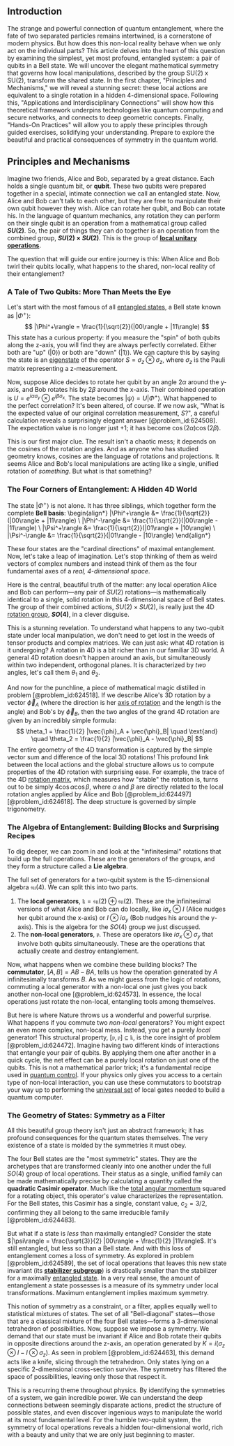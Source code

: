 ## Introduction
The strange and powerful connection of quantum entanglement, where the fate of two separated particles remains intertwined, is a cornerstone of modern physics. But how does this non-local reality behave when we only act on the individual parts? This article delves into the heart of this question by examining the simplest, yet most profound, entangled system: a pair of qubits in a Bell state. We will uncover the elegant mathematical symmetry that governs how local manipulations, described by the group SU(2) x SU(2), transform the shared state. In the first chapter, "Principles and Mechanisms," we will reveal a stunning secret: these local actions are equivalent to a single rotation in a hidden 4-dimensional space. Following this, "Applications and Interdisciplinary Connections" will show how this theoretical framework underpins technologies like quantum computing and secure networks, and connects to deep geometric concepts. Finally, "Hands-On Practices" will allow you to apply these principles through guided exercises, solidifying your understanding. Prepare to explore the beautiful and practical consequences of symmetry in the quantum world.

## Principles and Mechanisms

Imagine two friends, Alice and Bob, separated by a great distance. Each holds a single quantum bit, or **qubit**. These two qubits were prepared together in a special, intimate connection we call an entangled state. Now, Alice and Bob can't talk to each other, but they are free to manipulate their own qubit however they wish. Alice can rotate her qubit, and Bob can rotate his. In the language of quantum mechanics, any rotation they can perform on their single qubit is an operation from a mathematical group called **$SU(2)$**. So, the pair of things they can do together is an operation from the combined group, **$SU(2) \times SU(2)$**. This is the group of **[local unitary operations](@article_id:197652)**.

The question that will guide our entire journey is this: When Alice and Bob twirl their qubits locally, what happens to the shared, non-local reality of their entanglement?

### A Tale of Two Qubits: More Than Meets the Eye

Let's start with the most famous of all [entangled states](@article_id:151816), a Bell state known as $|\Phi^+\rangle$:
$$
|\Phi^+\rangle = \frac{1}{\sqrt{2}}(|00\rangle + |11\rangle)
$$
This state has a curious property: if you measure the "spin" of both qubits along the z-axis, you will find they are always perfectly correlated. Either both are "up" ($|0\rangle$) or both are "down" ($|1\rangle$). We can capture this by saying the state is an [eigenstate](@article_id:201515) of the operator $S = \sigma_z \otimes \sigma_z$, where $\sigma_z$ is the Pauli matrix representing a z-measurement.

Now, suppose Alice decides to rotate her qubit by an angle $2\alpha$ around the y-axis, and Bob rotates his by $2\beta$ around the x-axis. Their combined operation is $U = e^{i\alpha\sigma_y} \otimes e^{i\beta\sigma_x}$. The state becomes $|\psi\rangle = U|\Phi^+\rangle$. What happened to the perfect correlation? It's been altered, of course. If we now ask, "What is the expected value of our original correlation measurement, $S$?", a careful calculation reveals a surprisingly elegant answer [@problem_id:624508]. The expectation value is no longer just $+1$; it has become $\cos(2\alpha)\cos(2\beta)$.

This is our first major clue. The result isn't a chaotic mess; it depends on the cosines of the rotation angles. And as anyone who has studied geometry knows, cosines are the language of rotations and projections. It seems Alice and Bob's local manipulations are acting like a single, unified rotation of *something*. But what is that something?

### The Four Corners of Entanglement: A Hidden 4D World

The state $|\Phi^+\rangle$ is not alone. It has three siblings, which together form the complete **Bell basis**:
\begin{align*}
|\Phi^+\rangle &= \frac{1}{\sqrt{2}}(|00\rangle + |11\rangle) \\
|\Phi^-\rangle &= \frac{1}{\sqrt{2}}(|00\rangle - |11\rangle) \\
|\Psi^+\rangle &= \frac{1}{\sqrt{2}}(|01\rangle + |10\rangle) \\
|\Psi^-\rangle &= \frac{1}{\sqrt{2}}(|01\rangle - |10\rangle)
\end{align*}

These four states are the "cardinal directions" of maximal entanglement. Now, let's take a leap of imagination. Let's stop thinking of them as weird vectors of complex numbers and instead think of them as the four fundamental axes of a *real, 4-dimensional space*.

Here is the central, beautiful truth of the matter: any local operation Alice and Bob can perform—any pair of $SU(2)$ rotations—is mathematically identical to a single, solid rotation in this 4-dimensional space of Bell states. The group of their combined actions, $SU(2) \times SU(2)$, is really just the 4D [rotation group](@article_id:203918), **$SO(4)$**, in a clever disguise.

This is a stunning revelation. To understand what happens to any two-qubit state under local manipulation, we don't need to get lost in the weeds of tensor products and complex matrices. We can just ask: what 4D rotation is it undergoing? A rotation in 4D is a bit richer than in our familiar 3D world. A general 4D rotation doesn't happen around an axis, but simultaneously within two independent, orthogonal planes. It is characterized by *two* angles, let's call them $\theta_1$ and $\theta_2$.

And now for the punchline, a piece of mathematical magic distilled in problem [@problem_id:624518]. If we describe Alice's 3D rotation by a vector $\vec{\phi}_A$ (where the direction is her [axis of rotation](@article_id:186600) and the length is the angle) and Bob's by $\vec{\phi}_B$, then the two angles of the grand 4D rotation are given by an incredibly simple formula:
$$
\theta_1 = \frac{1}{2} |\vec{\phi}_A + \vec{\phi}_B| \quad \text{and} \quad \theta_2 = \frac{1}{2} |\vec{\phi}_A - \vec{\phi}_B|
$$
The entire geometry of the 4D transformation is captured by the simple vector sum and difference of the local 3D rotations! This profound link between the local actions and the global structure allows us to compute properties of the 4D rotation with surprising ease. For example, the trace of the 4D [rotation matrix](@article_id:139808), which measures how "stable" the rotation is, turns out to be simply $4\cos\alpha\cos\beta$, where $\alpha$ and $\beta$ are directly related to the local rotation angles applied by Alice and Bob [@problem_id:624497] [@problem_id:624618]. The deep structure is governed by simple trigonometry.

### The Algebra of Entanglement: Building Blocks and Surprising Recipes

To dig deeper, we can zoom in and look at the "infinitesimal" rotations that build up the full operations. These are the generators of the groups, and they form a structure called a **Lie algebra**.

The full set of generators for a two-qubit system is the 15-dimensional algebra $\mathfrak{su}(4)$. We can split this into two parts.
1.  The **local generators**, $\mathfrak{k} = \mathfrak{su}(2) \oplus \mathfrak{su}(2)$. These are the infinitesimal versions of what Alice and Bob can do locally, like $i\sigma_x \otimes I$ (Alice nudges her qubit around the x-axis) or $I \otimes i\sigma_y$ (Bob nudges his around the y-axis). This is the algebra for the $SO(4)$ group we just discussed.
2.  The **non-local generators**, $\mathfrak{p}$. These are operators like $i\sigma_x \otimes \sigma_y$ that involve both qubits simultaneously. These are the operations that actually create and destroy entanglement.

Now, what happens when we combine these building blocks? The **commutator**, $[A, B] = AB - BA$, tells us how the operation generated by $A$ infinitesimally transforms $B$. As we might guess from the logic of rotations, commuting a local generator with a non-local one just gives you back another non-local one [@problem_id:624573]. In essence, the local operations just rotate the non-local, entangling tools among themselves.

But here is where Nature throws us a wonderful and powerful surprise. What happens if you commute two *non-local* generators? You might expect an even more complex, non-local mess. Instead, you get a purely *local* generator! This structural property, $[\mathfrak{p}, \mathfrak{p}] \subseteq \mathfrak{k}$, is the core insight of problem [@problem_id:624472]. Imagine having two different kinds of interactions that entangle your pair of qubits. By applying them one after another in a quick cycle, the net effect can be a purely local rotation on just one of the qubits. This is not a mathematical parlor trick; it's a fundamental recipe used in [quantum control](@article_id:135853). If your physics only gives you access to a certain type of non-local interaction, you can use these commutators to bootstrap your way up to performing the [universal set](@article_id:263706) of local gates needed to build a quantum computer.

### The Geometry of States: Symmetry as a Filter

All this beautiful group theory isn't just an abstract framework; it has profound consequences for the quantum states themselves. The very existence of a state is molded by the symmetries it must obey.

The four Bell states are the "most symmetric" states. They are the archetypes that are transformed cleanly into one another under the full $SO(4)$ group of local operations. Their status as a single, unified family can be made mathematically precise by calculating a quantity called the **quadratic Casimir operator**. Much like the [total angular momentum](@article_id:155254) squared for a rotating object, this operator's value characterizes the representation. For the Bell states, this Casimir has a single, constant value, $c_2 = 3/2$, confirming they all belong to the same irreducible family [@problem_id:624483].

But what if a state is *less* than maximally entangled? Consider the state $|\psi\rangle = \frac{\sqrt{3}}{2} |00\rangle + \frac{1}{2} |11\rangle$. It's still entangled, but less so than a Bell state. And with this loss of entanglement comes a loss of symmetry. As explored in problem [@problem_id:624589], the set of local operations that leaves this new state invariant (its **[stabilizer subgroup](@article_id:136722)**) is drastically smaller than the stabilizer for a maximally [entangled state](@article_id:142422). In a very real sense, the amount of entanglement a state possesses is a measure of its symmetry under local transformations. Maximum entanglement implies maximum symmetry.

This notion of symmetry as a constraint, or a filter, applies equally well to statistical mixtures of states. The set of all "Bell-diagonal" states—those that are a classical mixture of the four Bell states—forms a 3-dimensional tetrahedron of possibilities. Now, suppose we impose a symmetry. We demand that our state must be invariant if Alice and Bob rotate their qubits in opposite directions around the z-axis, an operation generated by $K = i(\sigma_z \otimes I - I \otimes \sigma_z)$. As seen in problem [@problem_id:624463], this demand acts like a knife, slicing through the tetrahedron. Only states lying on a specific 2-dimensional cross-section survive. The symmetry has filtered the space of possibilities, leaving only those that respect it.

This is a recurring theme throughout physics. By identifying the symmetries of a system, we gain incredible power. We can understand the deep connections between seemingly disparate actions, predict the structure of possible states, and even discover ingenious ways to manipulate the world at its most fundamental level. For the humble two-qubit system, the symmetry of local operations reveals a hidden four-dimensional world, rich with a beauty and unity that we are only just beginning to master.